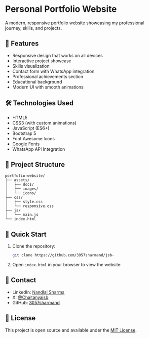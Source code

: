 # Personal Portfolio Website

A modern, responsive portfolio website showcasing my professional journey, skills, and projects.

## 🌟 Features

- Responsive design that works on all devices
- Interactive project showcase
- Skills visualization
- Contact form with WhatsApp integration
- Professional achievements section
- Educational background
- Modern UI with smooth animations

## 🛠️ Technologies Used

- HTML5
- CSS3 (with custom animations)
- JavaScript (ES6+)
- Bootstrap 5
- Font Awesome Icons
- Google Fonts
- WhatsApp API Integration

## 📁 Project Structure

```
portfolio-website/
├── assets/
│   ├── docs/
│   ├── images/
│   └── icons/
├── css/
│   ├── style.css
│   └── responsive.css
├── js/
│   └── main.js
└── index.html
```

## 🚀 Quick Start

1. Clone the repository:
   ```bash
   git clone https://github.com/3057sharmand/jsb-
   ```

2. Open `index.html` in your browser to view the website

## 📱 Contact

- LinkedIn: [Nandlal Sharma](https://www.linkedin.com/in/nandlal-sharma-542349365/)
- X: [@Chaitanyajsb](https://x.com/Chaitanyajsb)
- GitHub: [3057sharmand](https://github.com/3057sharmand/jsb-)

## 📄 License

This project is open source and available under the [MIT License](LICENSE). 